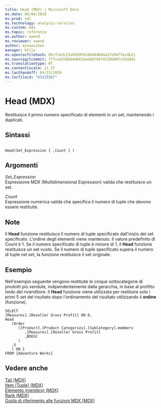 ```yaml
---
title: Head (MDX) | Microsoft Docs
ms.date: 06/04/2018
ms.prod: sql
ms.technology: analysis-services
ms.custom: mdx
ms.topic: reference
ms.author: owend
ms.reviewer: owend
author: minewiskan
manager: kfile
ms.openlocfilehash: 05cfcb3c23a0369f010b8440d4a27e94ffacdb21
ms.sourcegitcommit: f7fced330b64d6616aeb8766747295807c92dd41
ms.translationtype: MT
ms.contentlocale: it-IT
ms.lasthandoff: 04/23/2019
ms.locfileid: "63125567"
---
```

# <a name="head-mdx"></a>Head (MDX)


  Restituisce il primo numero specificato di elementi in un set, mantenendo i duplicati.  
  
## <a name="syntax"></a>Sintassi  
  
```  
  
Head(Set_Expression [ ,Count ] )  
```  
  
## <a name="arguments"></a>Argomenti  
 *Set_Expression*  
 Espressione MDX (Multidimensional Expression) valida che restituisce un set.  
  
 *Count*  
 Espressione numerica valida che specifica il numero di tuple che devono essere restituite.  
  
## <a name="remarks"></a>Note  
 Il **Head** funzione restituisce il numero di tuple specificato dall'inizio del set specificato. L'ordine degli elementi viene mantenuto. Il valore predefinito di Count è 1. Se il numero specificato di tuple è minore di 1, il **Head** funzione restituisce un set vuoto. Se il numero di tuple specificato supera il numero di tuple nel set, la funzione restituisce il set originale.  
  
## <a name="example"></a>Esempio  
 Nell'esempio seguente vengono restituite le cinque sottocategorie di prodotti più vendute, indipendentemente dalla gerarchia, in base al profitto lordo del rivenditore. Il **Head** funzione viene utilizzata per restituire solo i primi 5 set del risultato dopo l'ordinamento del risultato utilizzando il **ordine** (funzione).  
  
```  
SELECT   
[Measures].[Reseller Gross Profit] ON 0,  
Head  
   (Order   
      ([Product].[Product Categories].[SubCategory].members  
         ,[Measures].[Reseller Gross Profit]  
         ,BDESC  
      )  
   ,5  
   ) ON 1  
FROM [Adventure Works]  
```  
  
## <a name="see-also"></a>Vedere anche  
 [Tail &#40;MDX&#41;](../mdx/tail-mdx.md)   
 [Item &#40;Tuple&#41; &#40;MDX&#41;](../mdx/item-tuple-mdx.md)   
 [Elemento &#40;membro&#41; &#40;MDX&#41;](../mdx/item-member-mdx.md)   
 [Rank &#40;MDX&#41;](../mdx/rank-mdx.md)   
 [Guida di riferimento alle funzioni MDX &#40;MDX&#41;](../mdx/mdx-function-reference-mdx.md)  
  
  
